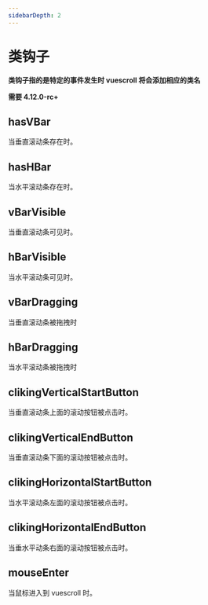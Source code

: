 ```yaml
---
sidebarDepth: 2
---
```


# 类钩子

**类钩子指的是特定的事件发生时 vuescroll 将会添加相应的类名**

**需要 4.12.0-rc+**

## hasVBar

当垂直滚动条存在时。

## hasHBar

当水平滚动条存在时。

## vBarVisible

当垂直滚动条可见时。

## hBarVisible

当水平滚动条可见时。

## vBarDragging

当垂直滚动条被拖拽时

## hBarDragging

当水平滚动条被拖拽时

## clikingVerticalStartButton

当垂直滚动条上面的滚动按钮被点击时。

## clikingVerticalEndButton

当垂直滚动条下面的滚动按钮被点击时。

## clikingHorizontalStartButton

当水平滚动条左面的滚动按钮被点击时。

## clikingHorizontalEndButton

当垂水平动条右面的滚动按钮被点击时。

## mouseEnter

当鼠标进入到 vuescroll 时。
